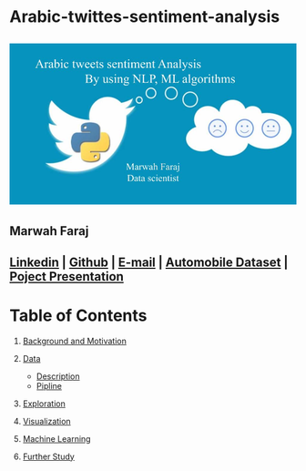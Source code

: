 # Arabic-twittes-sentiment-analysis
![](image/presentation.jpg)
----
## Marwah Faraj<br>

[Linkedin](https://www.linkedin.com/in/marwah-faraj-4272b4203/) | [Github](https://github.com/marwahfaraj) | [E-mail](marwah.faraj777@gmail.com) |
[Automobile Dataset](https://www.kaggle.com/toramky/automobile-dataset) |
[Poject Presentation](https://docs.google.com/presentation/d/1d0JpkFl4v2SmU5rNBB0BBUtDjkcjWBKW0OpI3TrwZPw/edit#slide=id.ge29597d775_0_1)
----
# Table of Contents
1. [Background and Motivation](#background-and-motivation)
2. [Data](#data)  
    - [Description](#description)
    - [Pipline](#pipline)  
   
5. [Exploration](#exploration)
6. [Visualization](#visualization)
7. [Machine Learning](#ML)
8. [Further Study](#further-study)
